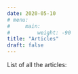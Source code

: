 ```yaml
---
date: 2020-05-10
# menu:
#     main:
#         weight: -90
title: "Articles"
draft: false
---
```


List of all the articles:
